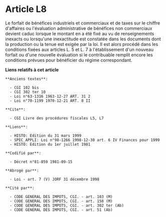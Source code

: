 # Article L8

Le forfait de bénéfices industriels et commerciaux et de taxes sur le chiffre d'affaires ou l'évaluation administrative de
bénéfices non commerciaux devient caduc lorsque le montant en a été fixé au vu de renseignements inexacts ou lorsqu'une
inexactitude est constatée dans les documents dont la production ou la tenue est exigée par la loi. Il est alors procédé dans
les conditions fixées aux articles L. 5 et L. 7 à l'établissement d'un nouveau forfait ou d'une nouvelle évaluation si le
contribuable remplit encore les conditions prévues pour bénéficier du régime correspondant.

**Liens relatifs à cet article**

	**Anciens textes**:

	  - CGI 102 bis
	  - CGI 302 ter 10
	  - Loi n°63-1316 1963-12-27 ART. 31 2
	  - Loi n°70-1199 1970-12-21 ART. 8 II

	**Cite**:

	  - CGI Livre des procédures fiscales L5, L7

	**Liens**:

	  - HISTO: Edition du 31 mars 1999
	  - SPEC_APPLI: Loi n°98-1266 1998-12-30 art. 6 IV Finances pour 1999
	  - HISTO: Edition du 1er juillet 1981

	**Codifié par**:

	  - Décret n°81-859 1981-09-15

	**Abrogé par**:

	  - Loi - art. 7 (V) JORF 31 décembre 1998

	**Cité par**:

	  - CODE GENERAL DES IMPOTS, CGI. - art. 103 (M)
	  - CODE GENERAL DES IMPOTS, CGI. - art. 158 (M)
	  - CODE GENERAL DES IMPOTS, CGI. - art. 302 ter (Ab)
	  - CODE GENERAL DES IMPOTS, CGI. - art. 51 (Ab)
